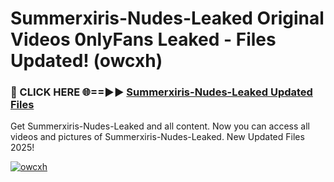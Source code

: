 # Summerxiris-Nudes-Leaked Original Videos 0nlyFans Leaked - Files Updated! (owcxh)

<h3>🔴 CLICK HERE 🌐==►► <a href="https://tinyurl.com/4mcuefdz" rel="nofollow">Summerxiris-Nudes-Leaked Updated Files</a></h3>

Get Summerxiris-Nudes-Leaked and all content. Now you can access all videos and pictures of Summerxiris-Nudes-Leaked. New Updated Files 2025!

[![owcxh](https://i.imgur.com/StAQSOY.gif)](https://tinyurl.com/4mcuefdz)
